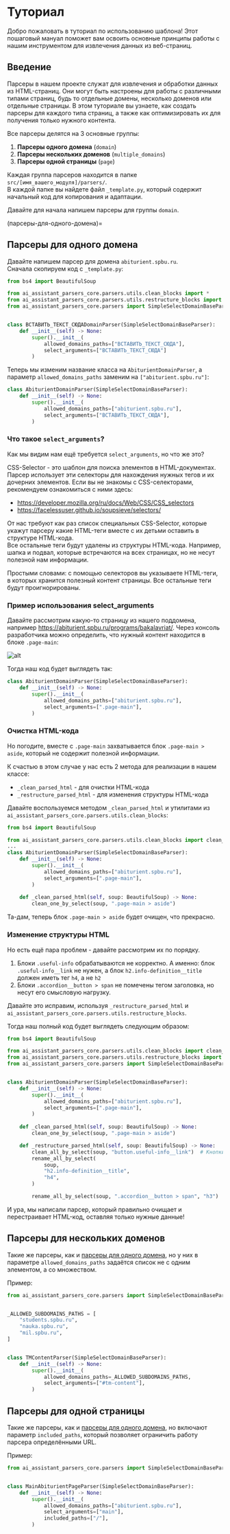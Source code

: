 # Туториал

Добро пожаловать в туториал по использованию шаблона! 
Этот пошаговый мануал поможет вам освоить основные принципы работы с нашим инструментом для извлечения данных из веб-страниц.

## Введение

Парсеры в нашем проекте служат для извлечения и обработки данных из HTML-страниц. 
Они могут быть настроены для работы с различными типами страниц, будь то отдельные домены, несколько доменов или отдельные страницы. 
В этом туториале вы узнаете, как создать парсеры для каждого типа страниц, а также как оптимизировать их для получения только нужного контента.

Все парсеры делятся на 3 основные группы:

1. **Парсеры одного домена** (`domain`)
2. **Парсеры нескольких доменов** (`multiple_domains`)
3. **Парсеры одной страницы** (`page`)

Каждая группа парсеров находится в папке `src/[имя_вашего_модуля]/parsers/`. <br>
В каждой папке вы найдете файл `_template.py`, который содержит начальный код для копирования и адаптации.

Давайте для начала напишем парсеры для группы `domain`.

(парсеры-для-одного-домена)=
## Парсеры для одного домена

Давайте напишем парсер для домена `abiturient.spbu.ru`. <br>
Сначала скопируем код с `_template.py`:
```py
from bs4 import BeautifulSoup

from ai_assistant_parsers_core.parsers.utils.clean_blocks import *
from ai_assistant_parsers_core.parsers.utils.restructure_blocks import *
from ai_assistant_parsers_core.parsers import SimpleSelectDomainBaseParser


class ВСТАВИТЬ_ТЕКСТ_СЮДАDomainParser(SimpleSelectDomainBaseParser):
    def __init__(self) -> None:
        super().__init__(
            allowed_domains_paths=["ВСТАВИТЬ_ТЕКСТ_СЮДА"],
            select_arguments=["ВСТАВИТЬ_ТЕКСТ_СЮДА"]
        )
```
Теперь мы изменим название класса на `AbiturientDomainParser`, а параметр `allowed_domains_paths` заменим на `["abiturient.spbu.ru"]`:
```py
class AbiturientDomainParser(SimpleSelectDomainBaseParser):
    def __init__(self) -> None:
        super().__init__(
            allowed_domains_paths=["abiturient.spbu.ru"],
            select_arguments=["ВСТАВИТЬ_ТЕКСТ_СЮДА"],
        )
```

### Что такое `select_arguments`?

Как мы видим нам ещё требуется `select_arguments`, но что же это?

CSS-Selector - это шаблон для поиска элементов в HTML-документах. Парсер использует эти селекторы для нахождения нужных тегов и их дочерних элементов. Если вы не знакомы с CSS-селекторами, рекомендуем ознакомиться с ними здесь:
- https://developer.mozilla.org/ru/docs/Web/CSS/CSS_selectors
- https://facelessuser.github.io/soupsieve/selectors/


От нас требуют как раз список специальных CSS-Selector, которые укажут парсеру какие HTML-теги вместе с их детьми оставить в структуре HTML-кода. <br/>
Все остальные теги будут удалены из структуры HTML-кода. Например, шапка и подвал, которые встречаются на всех страницах, но не несут полезной нам информации. <br/>

Простыми словами: с помощью селекторов вы указываете HTML-теги, в которых хранится полезный контент страницы. Все остальные теги будут проигнорированы.

### Пример использования select_arguments

Давайте рассмотрим какую-то страницу из нашего поддомена, например https://abiturient.spbu.ru/programs/bakalavriat/.
Через консоль разработчика можно определить, что нужный контент находится в блоке `.page-main`:

![alt](./images/tutorial_1.png)

Тогда наш код будет выглядеть так:

```py
class AbiturientDomainParser(SimpleSelectDomainBaseParser):
    def __init__(self) -> None:
        super().__init__(
            allowed_domains_paths=["abiturient.spbu.ru"],
            select_arguments=[".page-main"],
        )
```

### Очистка HTML-кода

Но погодите, вместе с `.page-main` захватывается блок `.page-main > aside`, который не содержит полезной информации.

К счастью в этом случае у нас есть 2 метода для реализации в нашем классе: 
- `_clean_parsed_html` - для очистки HTML-кода
- `_restructure_parsed_html` - для изменения структуры HTML-кода

Давайте воспользуемся методом `_clean_parsed_html` и утилитами из `ai_assistant_parsers_core.parsers.utils.clean_blocks`:
```py
from bs4 import BeautifulSoup

from ai_assistant_parsers_core.parsers.utils.clean_blocks import clean_one_by_select
...
class AbiturientDomainParser(SimpleSelectDomainBaseParser):
    def __init__(self) -> None:
        super().__init__(
            allowed_domains_paths=["abiturient.spbu.ru"],
            select_arguments=[".page-main"],
        )
        
    def _clean_parsed_html(self, soup: BeautifulSoup) -> None:
        clean_one_by_select(soup, ".page-main > aside")
```
Та-дам, теперь блок `.page-main > aside` будет очищен, что прекрасно.

### Изменение структуры HTML
Но есть ещё пара проблем - давайте рассмотрим их по порядку.

1. Блоки `.useful-info` обрабатываются не корректно. 
А именно: блок `.useful-info__link` не нужен, а блок `h2.info-definition__title` должен иметь тег `h4`, а не `h2`
2. Блоки `.accordion__button > span` не помечены тегом заголовка, но несут его смысловую нагрузку.

Давайте это исправим, используя `_restructure_parsed_html` и `ai_assistant_parsers_core.parsers.utils.restructure_blocks`.

Тогда наш полный код будет выглядеть следующим образом:
```py
from bs4 import BeautifulSoup

from ai_assistant_parsers_core.parsers.utils.clean_blocks import clean_all_by_select, clean_one_by_select
from ai_assistant_parsers_core.parsers.utils.restructure_blocks import rename_all_by_select
from ai_assistant_parsers_core.parsers import SimpleSelectDomainBaseParser


class AbiturientDomainParser(SimpleSelectDomainBaseParser):
    def __init__(self) -> None:
        super().__init__(
            allowed_domains_paths=["abiturient.spbu.ru"],
            select_arguments=[".page-main"],
        )
        
    def _clean_parsed_html(self, soup: BeautifulSoup) -> None:
        clean_one_by_select(soup, ".page-main > aside")

    def _restructure_parsed_html(self, soup: BeautifulSoup) -> None:
        clean_all_by_select(soup, "button.useful-info__link")  # Кнопки "подробнее" не нужны из-за кривой структуры
        rename_all_by_select(
            soup,
            "h2.info-definition__title",
            "h4",
        )

        rename_all_by_select(soup, ".accordion__button > span", "h3")
```
И ура, мы написали парсер, который правильно очищает и перестраивает HTML-код, оставляя только нужные данные!

## Парсеры для нескольких доменов

Такие же парсеры, как и [парсеры для одного домена](#парсеры-для-одного-домена), но у них в параметре `allowed_domains_paths` задаётся список не с одним элементом, а со множеством.

Пример:
```py
from ai_assistant_parsers_core.parsers import SimpleSelectDomainBaseParser


_ALLOWED_SUBDOMAINS_PATHS = [
    "students.spbu.ru",
    "nauka.spbu.ru",
    "mil.spbu.ru",
]


class TMContentParser(SimpleSelectDomainBaseParser):
    def __init__(self) -> None:
        super().__init__(
            allowed_domains_paths=_ALLOWED_SUBDOMAINS_PATHS,
            select_arguments=["#tm-content"],
        )
```

## Парсеры для одной страницы

Такие же парсеры, как и [парсеры для одного домена](#парсеры-для-одного-домена), но включают параметр `included_paths`, который позволяет ограничить работу парсера определёнными URL.

Пример:
```py
from ai_assistant_parsers_core.parsers import SimpleSelectDomainBaseParser


class MainAbiturientPageParser(SimpleSelectDomainBaseParser):
    def __init__(self) -> None:
        super().__init__(
            allowed_domains_paths=["abiturient.spbu.ru"],
            select_arguments=["main"],
            included_paths=["/"],
        )
```

```{include} _additional_resources.md
```
